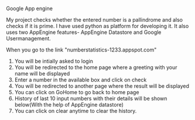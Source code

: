 
Google App engine

My project checks whether the entered number is a pallindrome and also checks if it is prime.
I have used python as platform for developing it. It also uses two AppEngine features- AppEngine Datastore and Google Usermanagement.

When you go to the link "numberstatistics-1233.appspot.com"
1. You will be intially asked to login
2. You will be redirected to the home page where a greeting with your name will be displayed
3. Enter a number in the available box and click on check
4. You will be redirected to another page where the result will be displayed
5. You can click on GoHome to go back to home page
6. History of last 10 input numbers with their details will be shown below(With the help of AppEngine datastore)
7. You can click on clear anytime to clear the history.

